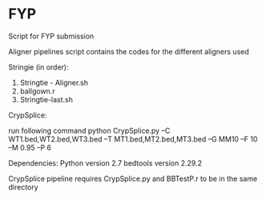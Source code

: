 # FYP
Script for FYP submission

Aligner pipelines script contains the codes for the different aligners used

Stringie (in order):
  1. Stringtie - Aligner.sh
  2. ballgown.r
  3. Stringtie-last.sh


CrypSplice:

run following command
python CrypSplice.py –C WT1.bed,WT2.bed,WT3.bed –T MT1.bed,MT2.bed,MT3.bed –G MM10 –F 10 –M 0.95 –P 6
  
Dependencies:
Python version 2.7
bedtools version 2.29.2

CrypSplice pipeline requires CrypSplice.py and BBTestP.r to be in the same directory
